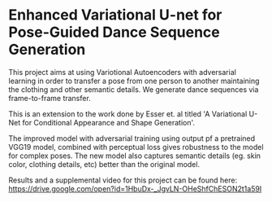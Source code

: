# Enhanced Variational U-net for Pose-Guided Dance Sequence Generation
This project aims at using Variotional Autoencoders with adversarial learning in order to transfer a pose from one person to another maintaining the clothing and other semantic details. We generate dance sequences via frame-to-frame transfer.

This is an extension to the work done by Esser et. al titled 'A Variational U-Net for Conditional Appearance and Shape Generation'. 

The improved model with adversarial training using output pf a pretrained VGG19 model, combined with perceptual loss gives robustness to the model for complex poses. The new model also captures semantic details (eg. skin color, clothing details, etc) better than the original model.

Results and a supplemental video for this project can be found here:
https://drive.google.com/open?id=1HbuDx-_JgvLN-OHeShfChESON2t1a59I
